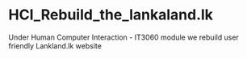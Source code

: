# HCI_Rebuild_the_lankaland.lk
Under Human Computer Interaction - IT3060 module we rebuild user friendly Lankland.lk website

